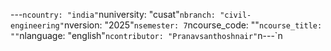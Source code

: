 ﻿---`ncountry: "india"`nuniversity: "cusat"`nbranch: "civil-engineering"`nversion: "2025"`nsemester: 7`ncourse_code: ""`ncourse_title: ""`nlanguage: "english"`ncontributor: "Pranavsanthoshnair"`n---`n
